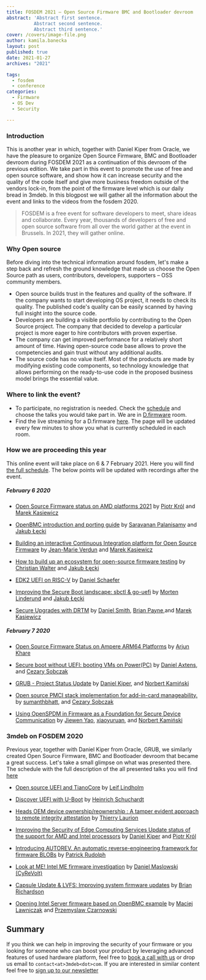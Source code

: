 ```yaml
---
title: FOSDEM 2021 – Open Source Firmware BMC and Bootloader devroom
abstract: 'Abstract first sentence.
          Abstract second sentence.
          Abstract third sentence.'
cover: /covers/image-file.png
author: kamila.banecka
layout: post
published: true
date: 2021-01-27
archives: "2021"

tags:
  - fosdem
  - conference
categories:
  - Firmware
  - OS Dev
  - Security

---
```

### Introduction

This is another year in which, together with Daniel Kiper from Oracle, we have
the pleasure to organize Open Source Firmware, BMC and Bootloader devroom during
FOSDEM 2021 as a continuation of this devroom of the previous edition. We take
part in this event to promote the use of free and open source
software, and show how it can increase security and the quality of the code
itself and give more business freedom outside of the vendors lock-in, from the
point of the firmware level which is our daily bread in 3mdeb. In this blogpost
we will gather all the information about the event and links to the videos from
the fosdem 2020.

> FOSDEM is a free event for software developers to meet, share ideas and
collaborate. Every year, thousands of developers of free and open source
software from all over the world gather at the event in Brussels. In 2021, they
will gather online.

### Why Open source

Before diving into the technical information around fosdem, let's make a step
back and refresh the ground knowledge that made us choose the Open Source path
as users, contributors, developers, supporters – OSS community members.

* Open source builds trust in the features and quality of the software. If the
company wants to start developing OS project, it needs to check its quality. The
published code's quality can be easily scanned by having full insight into the
source code.
* Developers are building a visible portfolio by contributing to the Open Source
project. The company that decided to develop a particular project is more eager
to hire contributors with proven expertise.
* The company can get improved performance for a relatively short amount of time.
 Having open-source code base allows to prove the competencies and gain trust
 without any additional audits.
* The source code has no value itself. Most of the products are made by modifying
existing code components, so technology knowledge that allows performing on the
ready-to-use code in the proposed business model brings the essential value.

### Where to link the event?

* To participate, no registration is needed. Check the [schedule](https://fosdem.org/2021/schedule/track/open_source_firmware_bmc_and_bootloader/) and choose the talks you would take part in. We are in [D.firmware](https://fosdem.org/2021/schedule/room/dfirmware/) room.
* Find the live streaming for a D.firmware [here](https://fosdem.org/2021/schedule/streaming/). The page will be updated every few minutes to show you what is currently
scheduled in each room.

### How we are proceeding this year

This online event will take place on 6 & 7 February 2021. Here you will find [the full schedule](https://fosdem.org/2021/schedule/track/open_source_firmware_bmc_and_bootloader/).
The below points will be updated with recordings after the event.

##### February 6 2020

* [Open Source Firmware status on AMD platforms 2021](https://fosdem.org/2021/schedule/event/firmware_osfsoap2/) by [Piotr Król](https://twitter.com/pietrushnic) and [Marek Kasiewicz](https://fosdem.org/2021/schedule/speaker/marek_kasiewicz/)

* [OpenBMC introduction and porting guide](https://fosdem.org/2021/schedule/event/firmware_oiapg/) by [Saravanan Palanisamy](https://fosdem.org/2021/schedule/speaker/saravanan_palanisamy/) and [Jakub Łęcki](https://fosdem.org/2021/schedule/speaker/jakub_lecki/)

* [Building an interactive Continuous Integration platform for Open Source Firmware](https://fosdem.org/2021/schedule/event/firmware_baicipfosf/) by [Jean-Marie Verdun](https://fosdem.org/2021/schedule/speaker/jean_marie_verdun/) and [Marek Kasiewicz](https://fosdem.org/2021/schedule/speaker/marek_kasiewicz/)

* [How to build up an ecosystem for open-source firmware testing](https://fosdem.org/2021/schedule/event/firmware_htbuaefoft/) by [Christian Walter](https://fosdem.org/2021/schedule/speaker/christian_walter/) and [Jakub Łęcki](https://fosdem.org/2021/schedule/speaker/jakub_lecki/)

* [EDK2 UEFI on RISC-V](https://fosdem.org/2021/schedule/event/firmware_uor/) by [Daniel Schaefer](https://fosdem.org/2021/schedule/speaker/daniel_schaefer/)

* [Improving the Secure Boot landscape: sbctl & go-uefi](https://fosdem.org/2021/schedule/event/firmware_itsblsg/) by [Morten Linderund](https://fosdem.org/2021/schedule/speaker/morten_linderud/) and [Jakub Łęcki](https://fosdem.org/2021/schedule/speaker/jakub_lecki/)

* [Secure Upgrades with DRTM](https://fosdem.org/2021/schedule/event/firmware_suwd/) by [Daniel Smith](https://fosdem.org/2021/schedule/speaker/daniel_smith/), [Brian Payne](https://fosdem.org/2021/schedule/speaker/brian_payne/),and [Marek Kasiewicz](https://fosdem.org/2021/schedule/speaker/marek_kasiewicz/)

##### February 7 2020

* [Open Source Firmware Status on Ampere ARM64 Platforms](https://fosdem.org/2021/schedule/event/firmware_osfsoaap/) by [Arjun Khare](https://fosdem.org/2021/schedule/speaker/arjun_khare/)

* [Secure boot without UEFI: booting VMs on Power(PC)](https://fosdem.org/2021/schedule/event/firmware_sbwubvop/) by [Daniel Axtens](https://fosdem.org/2021/schedule/speaker/daniel_axtens/), and [Cezary Sobczak](https://fosdem.org/2021/schedule/speaker/cezary_sobczak/)

* [GRUB - Project Status Update](https://fosdem.org/2021/schedule/event/firmware_gpsu/) by [Daniel Kiper](https://fosdem.org/2021/schedule/speaker/daniel_kiper/), and [Norbert Kamiński](https://fosdem.org/2021/schedule/speaker/norbert_kaminski/)

* [Open source PMCI stack implementation for add-in-card manageability.](https://fosdem.org/2021/schedule/event/firmware_ospsifam/) by [sumanthbhatt](https://fosdem.org/2021/schedule/speaker/sumanthbhatt/), and [Cezary Sobczak](https://fosdem.org/2021/schedule/speaker/cezary_sobczak/)

* [Using OpenSPDM in Firmware as a Foundation for Secure Device Communication](https://fosdem.org/2021/schedule/event/firmware_uoifaaffsdc/) by [Jiewen Yao](https://fosdem.org/2021/schedule/speaker/jiewen_yao/), [xiaoyuruan](https://fosdem.org/2021/schedule/speaker/xiaoyuruan/), and [Norbert Kamiński](https://fosdem.org/2021/schedule/speaker/norbert_kaminski/)

### 3mdeb on FOSDEM 2020

Previous year, together with Daniel Kiper from Oracle, GRUB, we similarly created Open Source Firmware, BMC and Bootloader devroom that became a great success. Let's take a small glimpse on what was presented there. The schedule with the full description of the all presented talks you will find [here](https://archive.fosdem.org/2020/schedule/track/open_source_firmware_bmc_and_bootloader/)

* [Open source UEFI and TianoCore](https://www.youtube.com/watch?v=n9XtJkRRvUI) by [Leif Lindholm](https://archive.fosdem.org/2020/schedule/speaker/leif_lindholm/)

* [Discover UEFI with U-Boot](https://www.youtube.com/watch?v=PFVP4oQnaEE) by [Heinrich Schuchardt](https://archive.fosdem.org/2020/schedule/speaker/heinrich_schuchardt/)

* [Heads OEM device ownership/reownership : A tamper evident approach to remote integrity attestation](https://www.youtube.com/watch?v=oline3C-W1g) by [Thierry Laurion](https://archive.fosdem.org/2020/schedule/speaker/thierry_laurion/)

* [Improving the Security of Edge Computing Services Update status of the support for AMD and Intel processors](https://www.youtube.com/watch?v=8tYZVNz0n7E) by [Daniel Kiper](https://archive.fosdem.org/2020/schedule/speaker/daniel_kiper/) and [Piotr Król](https://archive.fosdem.org/2020/schedule/speaker/piotr_krol/)

* [Introducing AUTOREV. An automatic reverse-engineering framework for firmware BLOBs](https://www.youtube.com/watch?v=PzPxpBKa0HU) by [Patrick Rudolph](https://archive.fosdem.org/2020/schedule/speaker/patrick_rudolph/)

* [Look at ME! Intel ME firmware investigation](https://www.youtube.com/watch?v=RPC5f7EJN6U) by [Daniel Maslowski (CyReVolt)](https://archive.fosdem.org/2020/schedule/speaker/daniel_maslowski_cyrevolt/)

* [Capsule Update & LVFS: Improving system firmware updates](https://www.youtube.com/watch?v=glsIKTbfoNg) by [Brian Richardson](https://archive.fosdem.org/2020/schedule/speaker/brian_richardson/)

* [Opening Intel Server firmware based on OpenBMC example](https://www.youtube.com/watch?v=i1FiOexyKTI) by [Maciej Lawniczak](https://archive.fosdem.org/2020/schedule/speaker/maciej_lawniczak/) and [Przemyslaw Czarnowski](https://archive.fosdem.org/2020/schedule/speaker/przemyslaw_czarnowski/)


## Summary

If you think we can help in improving the security of your firmware or you
looking for someone who can boost your product by leveraging advanced features
of used hardware platform, feel free to [book a call with us](https://calendly.com/3mdeb/consulting-remote-meeting)
or drop us email to `contact<at>3mdeb<dot>com`. If you are interested in similar
content feel free to [sign up to our newsletter](http://eepurl.com/doF8GX)
